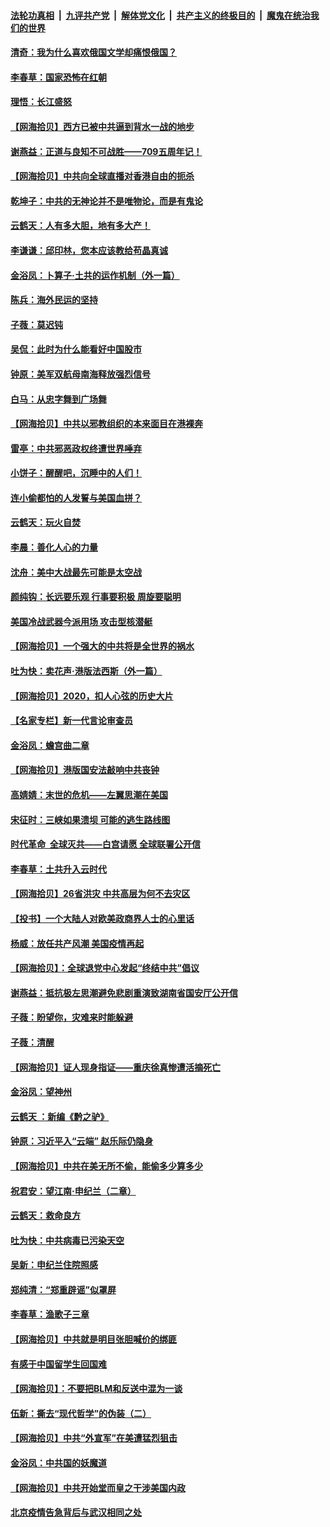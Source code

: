 ####  [法轮功真相](../../../../basic/blob/master/README.md?t=07082102) &nbsp;|&nbsp; [九评共产党](../../../../9ping.md/blob/master/README.md?t=07082102) &nbsp;|&nbsp; [解体党文化](../../../../jtdwh.md/blob/master/README.md?t=07082102)  &nbsp;|&nbsp; [共产主义的终极目的](../../../../gczydzjmd.md/blob/master/README.md?t=07082102) &nbsp;|&nbsp; [魔鬼在统治我们的世界](../../../../mgztzwmdsj.md/blob/master/README.md?t=07082102) 

#### [清奇：我为什么喜欢俄国文学却痛恨俄国？](../pages/nsc993/n12240970.md?t=07082102) 

#### [李春草：国家恐怖在红朝](../pages/nsc993/n12240943.md?t=07082102) 

#### [理悟：长江盛怒](../pages/nsc993/n12240627.md?t=07082102) 

#### [【网海拾贝】西方已被中共逼到背水一战的地步](../pages/nsc993/n12240176.md?t=07082102) 

#### [谢燕益：正道与良知不可战胜——709五周年记！](../pages/nsc993/n12239775.md?t=07082102) 

#### [【网海拾贝】中共向全球直播对香港自由的扼杀](../pages/nsc993/n12239675.md?t=07082102) 

#### [乾坤子：中共的无神论并不是唯物论，而是有鬼论](../pages/nsc993/n12235337.md?t=07082102) 

#### [云鹤天：人有多大胆，地有多大产！](../pages/nsc993/n12235180.md?t=07082102) 

#### [李谦谦：邱印林，您本应该教给苟晶真诚](../pages/nsc993/n12235016.md?t=07082102) 

#### [金浴凤：卜算子·土共的运作机制（外一篇）](../pages/nsc993/n12234986.md?t=07082102) 

#### [陈兵：海外民运的坚持](../pages/nsc993/n12234976.md?t=07082102) 

#### [子薇：莫迟钝](../pages/nsc993/n12234945.md?t=07082102) 

#### [吴侃：此时为什么能看好中国股市](../pages/nsc993/n12234791.md?t=07082102) 

#### [钟原：美军双航母南海释放强烈信号](../pages/nsc993/n12234757.md?t=07082102) 

#### [白马：从忠字舞到广场舞](../pages/nsc993/n12233793.md?t=07082102) 

#### [【网海拾贝】中共以邪教组织的本来面目在港裸奔](../pages/nsc993/n12233705.md?t=07082102) 

#### [雷亭：中共邪恶政权终遭世界唾弃](../pages/nsc993/n12233527.md?t=07082102) 

#### [小饼子：醒醒吧，沉睡中的人们！](../pages/nsc993/n12233462.md?t=07082102) 

#### [连小偷都怕的人发誓与美国血拼？](../pages/nsc993/n12233384.md?t=07082102) 

#### [云鹤天：玩火自焚](../pages/nsc993/n12233200.md?t=07082102) 

#### [李晨：善化人心的力量](../pages/nsc993/n12232209.md?t=07082102) 

#### [沈舟：美中大战最先可能是太空战](../pages/nsc993/n12232144.md?t=07082102) 

#### [颜纯钩：长远要乐观 行事要积极 周旋要聪明](../pages/nsc993/n12231992.md?t=07082102) 

#### [美国冷战武器今派用场 攻击型核潜艇](../pages/nsc993/n12231191.md?t=07082102) 

#### [【网海拾贝】一个强大的中共将是全世界的祸水](../pages/nsc993/n12231562.md?t=07082102) 

#### [吐为快：卖花声‧港版法西斯（外一篇）](../pages/nsc993/n12229898.md?t=07082102) 

#### [【网海拾贝】2020，扣人心弦的历史大片](../pages/nsc993/n12229171.md?t=07082102) 

#### [【名家专栏】新一代言论审查员](../pages/nsc993/n12227794.md?t=07082102) 

#### [金浴凤：蟾宫曲二章](../pages/nsc993/n12228984.md?t=07082102) 

#### [【网海拾贝】港版国安法敲响中共丧钟](../pages/nsc993/n12226956.md?t=07082102) 

#### [高婧婧：末世的危机——左翼思潮在美国](../pages/nsc993/n12226818.md?t=07082102) 

#### [宋征时：三峡如果溃坝 可能的逃生路线图](../pages/nsc993/n12226226.md?t=07082102) 

#### [时代革命  全球灭共——白宫请愿 全球联署公开信](../pages/nsc993/n12226179.md?t=07082102) 

#### [李春草：土共升入云时代](../pages/nsc993/n12223920.md?t=07082102) 

#### [【网海拾贝】26省洪灾 中共高层为何不去灾区](../pages/nsc993/n12223360.md?t=07082102) 

#### [【投书】一个大陆人对欧美政商界人士的心里话](../pages/nsc993/n12221489.md?t=07082102) 

#### [杨威：放任共产风潮 美国疫情再起](../pages/nsc993/n12220695.md?t=07082102) 

#### [【网海拾贝】：全球退党中心发起“终结中共”倡议](../pages/nsc993/n12220970.md?t=07082102) 

#### [谢燕益：抵抗极左思潮避免悲剧重演致湖南省国安厅公开信](../pages/nsc993/n12218887.md?t=07082102) 

#### [子薇：盼望你，灾难来时能躲避](../pages/nsc993/n12218425.md?t=07082102) 

#### [子薇：清醒](../pages/nsc993/n12218396.md?t=07082102) 

#### [【网海拾贝】证人现身指证——重庆徐真惨遭活摘死亡](../pages/nsc993/n12218278.md?t=07082102) 

#### [金浴凤：望神州](../pages/nsc993/n12218049.md?t=07082102) 

#### [云鹤天 ：新编《黔之驴》](../pages/nsc993/n12218038.md?t=07082102) 

#### [钟原：习近平入“云端” 赵乐际仍隐身](../pages/nsc993/n12217720.md?t=07082102) 

#### [【网海拾贝】中共在美无所不偷，能偷多少算多少](../pages/nsc993/n12216875.md?t=07082102) 

#### [祝君安：望江南·申纪兰（二章）](../pages/nsc993/n12216556.md?t=07082102) 

#### [云鹤天：救命良方](../pages/nsc993/n12216543.md?t=07082102) 

#### [吐为快：中共病毒已污染天空](../pages/nsc993/n12215786.md?t=07082102) 

#### [吴新：申纪兰住院照感](../pages/nsc993/n12215730.md?t=07082102) 

#### [郑纯清：“郑重辟谣”似罩屏](../pages/nsc993/n12215700.md?t=07082102) 

#### [李春草：渔歌子三章](../pages/nsc993/n12215653.md?t=07082102) 

#### [【网海拾贝】中共就是明目张胆喊价的绑匪](../pages/nsc993/n12215381.md?t=07082102) 

#### [有感于中国留学生回国难](../pages/nsc993/n12212960.md?t=07082102) 

#### [【网海拾贝】：不要把BLM和反送中混为一谈](../pages/nsc993/n12213076.md?t=07082102) 

#### [伍新：撕去“现代哲学”的伪装（二）](../pages/nsc993/n12211310.md?t=07082102) 

#### [【网海拾贝】中共“外宣军”在美遭猛烈狙击](../pages/nsc993/n12211190.md?t=07082102) 

#### [金浴凤：中共国的妖魔道](../pages/nsc993/n12208163.md?t=07082102) 

#### [【网海拾贝】中共开始堂而皇之干涉美国内政](../pages/nsc993/n12205646.md?t=07082102) 

#### [北京疫情告急背后与武汉相同之处](../pages/nsc993/n12201610.md?t=07082102) 

